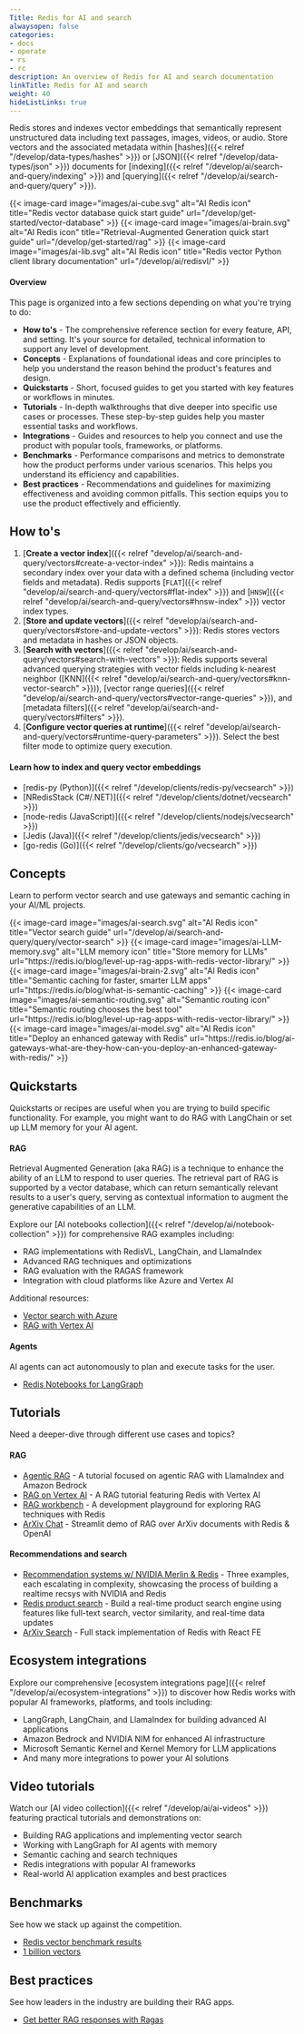```yaml
---
Title: Redis for AI and search
alwaysopen: false
categories:
- docs
- operate
- rs
- rc
description: An overview of Redis for AI and search documentation
linkTitle: Redis for AI and search
weight: 40
hideListLinks: true
---
```

Redis stores and indexes vector embeddings that semantically represent unstructured data including text passages, images, videos, or audio. Store vectors and the associated metadata within [hashes]({{< relref "/develop/data-types/hashes" >}}) or [JSON]({{< relref "/develop/data-types/json" >}}) documents for [indexing]({{< relref "/develop/ai/search-and-query/indexing" >}}) and [querying]({{< relref "/develop/ai/search-and-query/query" >}}).

<div class="grid grid-cols-1 md:grid-cols-3 gap-6 my-8">
  {{< image-card image="images/ai-cube.svg" alt="AI Redis icon" title="Redis vector database quick start guide" url="/develop/get-started/vector-database" >}}
  {{< image-card image="images/ai-brain.svg" alt="AI Redis icon" title="Retrieval-Augmented Generation quick start guide" url="/develop/get-started/rag" >}}
  {{< image-card image="images/ai-lib.svg" alt="AI Redis icon" title="Redis vector Python client library documentation" url="/develop/ai/redisvl/" >}}
</div>

#### Overview

This page is organized into a few sections depending on what you're trying to do:
* **How to's** - The comprehensive reference section for every feature, API, and setting. It's your source for detailed, technical information to support any level of development.
* **Concepts** - Explanations of foundational ideas and core principles to help you understand the reason behind the product's features and design.
* **Quickstarts** - Short, focused guides to get you started with key features or workflows in minutes.
* **Tutorials** - In-depth walkthroughs that dive deeper into specific use cases or processes. These step-by-step guides help you master essential tasks and workflows.
* **Integrations** - Guides and resources to help you connect and use the product with popular tools, frameworks, or platforms.
* **Benchmarks** - Performance comparisons and metrics to demonstrate how the product performs under various scenarios. This helps you understand its efficiency and capabilities.
* **Best practices** - Recommendations and guidelines for maximizing effectiveness and avoiding common pitfalls. This section equips you to use the product effectively and efficiently.

## How to's

1. [**Create a vector index**]({{< relref "develop/ai/search-and-query/vectors#create-a-vector-index" >}}): Redis maintains a secondary index over your data with a defined schema (including vector fields and metadata). Redis supports [`FLAT`]({{< relref "develop/ai/search-and-query/vectors#flat-index" >}}) and [`HNSW`]({{< relref "develop/ai/search-and-query/vectors#hnsw-index" >}}) vector index types.
1. [**Store and update vectors**]({{< relref "develop/ai/search-and-query/vectors#store-and-update-vectors" >}}): Redis stores vectors and metadata in hashes or JSON objects.
1. [**Search with vectors**]({{< relref "develop/ai/search-and-query/vectors#search-with-vectors" >}}): Redis supports several advanced querying strategies with vector fields including k-nearest neighbor ([KNN]({{< relref "develop/ai/search-and-query/vectors#knn-vector-search" >}})), [vector range queries]({{< relref "develop/ai/search-and-query/vectors#vector-range-queries" >}}), and [metadata filters]({{< relref "develop/ai/search-and-query/vectors#filters" >}}).
1. [**Configure vector queries at runtime**]({{< relref "develop/ai/search-and-query/vectors#runtime-query-parameters" >}}). Select the best filter mode to optimize query execution.

#### Learn how to index and query vector embeddings
* [redis-py (Python)]({{< relref "/develop/clients/redis-py/vecsearch" >}})
* [NRedisStack (C#/.NET)]({{< relref "/develop/clients/dotnet/vecsearch" >}})
* [node-redis (JavaScript)]({{< relref "/develop/clients/nodejs/vecsearch" >}})
* [Jedis (Java)]({{< relref "/develop/clients/jedis/vecsearch" >}})
* [go-redis (Go)]({{< relref "/develop/clients/go/vecsearch" >}})

## Concepts

Learn to perform vector search and use gateways and semantic caching in your AI/ML projects.

<div class="grid grid-cols-1 md:grid-cols-2 lg:grid-cols-5 gap-4 my-8">
  {{< image-card image="images/ai-search.svg" alt="AI Redis icon" title="Vector search guide" url="/develop/ai/search-and-query/query/vector-search" >}}
  {{< image-card image="images/ai-LLM-memory.svg" alt="LLM memory icon" title="Store memory for LLMs" url="https://redis.io/blog/level-up-rag-apps-with-redis-vector-library/" >}}
  {{< image-card image="images/ai-brain-2.svg" alt="AI Redis icon" title="Semantic caching for faster, smarter LLM apps" url="https://redis.io/blog/what-is-semantic-caching" >}}
  {{< image-card image="images/ai-semantic-routing.svg" alt="Semantic routing icon" title="Semantic routing chooses the best tool" url="https://redis.io/blog/level-up-rag-apps-with-redis-vector-library/" >}}
  {{< image-card image="images/ai-model.svg" alt="AI Redis icon" title="Deploy an enhanced gateway with Redis" url="https://redis.io/blog/ai-gateways-what-are-they-how-can-you-deploy-an-enhanced-gateway-with-redis/" >}}
</div>

## Quickstarts

Quickstarts or recipes are useful when you are trying to build specific functionality. For example, you might want to do RAG with LangChain or set up LLM memory for your AI agent.

#### RAG
Retrieval Augmented Generation (aka RAG) is a technique to enhance the ability of an LLM to respond to user queries. The retrieval part of RAG is supported by a vector database, which can return semantically relevant results to a user's query, serving as contextual information to augment the generative capabilities of an LLM.

Explore our [AI notebooks collection]({{< relref "/develop/ai/notebook-collection" >}}) for comprehensive RAG examples including:

* RAG implementations with RedisVL, LangChain, and LlamaIndex
* Advanced RAG techniques and optimizations
* RAG evaluation with the RAGAS framework
* Integration with cloud platforms like Azure and Vertex AI

Additional resources:
* [Vector search with Azure](https://techcommunity.microsoft.com/blog/azuredevcommunityblog/vector-similarity-search-with-azure-cache-for-redis-enterprise/3822059)
* [RAG with Vertex AI](https://github.com/redis-developer/gcp-redis-llm-stack/tree/main)

#### Agents
AI agents can act autonomously to plan and execute tasks for the user.
* [Redis Notebooks for LangGraph](https://github.com/redis-developer/langgraph-redis/tree/main/examples)

## Tutorials
Need a deeper-dive through different use cases and topics?

#### RAG
* [Agentic RAG](https://github.com/redis-developer/agentic-rag) - A tutorial focused on agentic RAG with LlamaIndex and Amazon Bedrock
* [RAG on Vertex AI](https://github.com/redis-developer/gcp-redis-llm-stack/tree/main) - A RAG tutorial featuring Redis with Vertex AI
* [RAG workbench](https://github.com/redis-developer/redis-rag-workbench) - A development playground for exploring RAG techniques with Redis
* [ArXiv Chat](https://github.com/redis-developer/ArxivChatGuru) - Streamlit demo of RAG over ArXiv documents with Redis & OpenAI

#### Recommendations and search
* [Recommendation systems w/ NVIDIA Merlin & Redis](https://github.com/redis-developer/redis-nvidia-recsys) - Three examples, each escalating in complexity, showcasing the process of building a realtime recsys with NVIDIA and Redis
* [Redis product search](https://github.com/redis-developer/redis-product-search) - Build a real-time product search engine using features like full-text search, vector similarity, and real-time data updates
* [ArXiv Search](https://github.com/redis-developer/redis-arxiv-search) - Full stack implementation of Redis with React FE

## Ecosystem integrations

Explore our comprehensive [ecosystem integrations page]({{< relref "/develop/ai/ecosystem-integrations" >}}) to discover how Redis works with popular AI frameworks, platforms, and tools including:

* LangGraph, LangChain, and LlamaIndex for building advanced AI applications
* Amazon Bedrock and NVIDIA NIM for enhanced AI infrastructure
* Microsoft Semantic Kernel and Kernel Memory for LLM applications
* And many more integrations to power your AI solutions

## Video tutorials

Watch our [AI video collection]({{< relref "/develop/ai/ai-videos" >}}) featuring practical tutorials and demonstrations on:

* Building RAG applications and implementing vector search
* Working with LangGraph for AI agents with memory
* Semantic caching and search techniques
* Redis integrations with popular AI frameworks
* Real-world AI application examples and best practices

## Benchmarks
See how we stack up against the competition.
* [Redis vector benchmark results](https://redis.io/blog/benchmarking-results-for-vector-databases/)
* [1 billion vectors](https://redis.io/blog/redis-8-0-m02-the-fastest-redis-ever/)

## Best practices
See how leaders in the industry are building their RAG apps.
* [Get better RAG responses with Ragas](https://redis.io/blog/get-better-rag-responses-with-ragas/)
